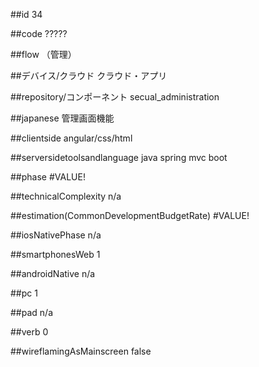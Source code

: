 ##id
34

##code
?????

##flow
（管理）

##デバイス/クラウド
クラウド・アプリ

##repository/コンポーネント
secual_administration

##japanese
管理画面機能

##clientside
angular/css/html

##serversidetoolsandlanguage
java spring mvc boot

##phase
#VALUE!

##technicalComplexity
n/a

##estimation(CommonDevelopmentBudgetRate)
#VALUE!

##iosNativePhase
n/a

##smartphonesWeb
1

##androidNative
n/a

##pc
1

##pad
n/a

##verb
0

##wireflamingAsMainscreen
false

